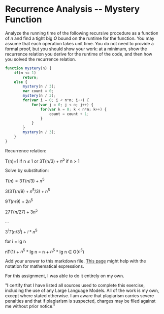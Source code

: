 # Recurrence Analysis -- Mystery Function

Analyze the running time of the following recursive procedure as a function of
$n$ and find a tight big $O$ bound on the runtime for the function. You may
assume that each operation takes unit time. You do not need to provide a formal
proof, but you should show your work: at a minimum, show the recurrence relation
you derive for the runtime of the code, and then how you solved the recurrence
relation.

```javascript
function mystery(n) {
    if(n <= 1)
        return;
    else {
        mystery(n / 3);
        var count = 0;
        mystery(n / 3);
        for(var i = 0; i < n*n; i++) {
            for(var j = 0; j < n; j++) {
                for(var k = 0; k < n*n; k++) {
                    count = count + 1;
                }
            }
        }
        mystery(n / 3);
    }
}
```

Recurrence relation:

T(n)=1 if n ≤ 1 or 3T(n/3) + $n^5$  if n > 1

Solve by substitution:


$T(n)= 3T(n/3) + n^5$

$3(3T(n/9) + n^5/3) + n^5$
      
$9T(n/9) + 2n^5$
      
$27T(n/27) + 3n^5$

 ...
 
$3^iT(n/3^i) + i*n^5$

for i = lg n

nT(1) + $n^5$ * lg n = n + $n^5$ * lg n ∈ O($n^5$)

      
Add your answer to this markdown file. [This
page](https://docs.github.com/en/get-started/writing-on-github/working-with-advanced-formatting/writing-mathematical-expressions)
might help with the notation for mathematical expressions.

For this assignment, I was able to do it entirely on my own.

"I certify that I have listed all sources used to complete this exercise, including the use of any Large Language Models. All of the work is my own, except where stated otherwise. I am aware that plagiarism carries severe penalties and that if plagiarism is suspected, charges may be filed against me without prior notice."
